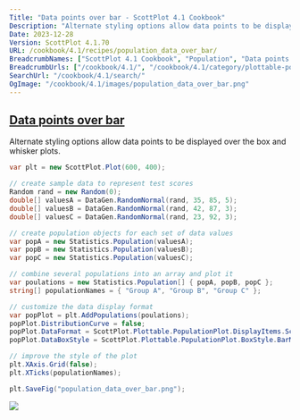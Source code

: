 ```yaml
---
Title: "Data points over bar - ScottPlot 4.1 Cookbook"
Description: "Alternate styling options allow data points to be displayed over the box and whisker plots."
Date: 2023-12-28
Version: ScottPlot 4.1.70
URL: /cookbook/4.1/recipes/population_data_over_bar/
BreadcrumbNames: ["ScottPlot 4.1 Cookbook", "Population", "Data points over bar"]
BreadcrumbUrls: ["/cookbook/4.1/", "/cookbook/4.1/category/plottable-population", "/cookbook/4.1/recipes/population_data_over_bar/"]
SearchUrl: "/cookbook/4.1/search/"
OgImage: "/cookbook/4.1/images/population_data_over_bar.png"
---
```


<h2><a id='data-points-over-bar' href='/cookbook/4.1/recipes/population_data_over_bar/'>Data points over bar</a></h2>

Alternate styling options allow data points to be displayed over the box and whisker plots.

```cs
var plt = new ScottPlot.Plot(600, 400);

// create sample data to represent test scores
Random rand = new Random(0);
double[] valuesA = DataGen.RandomNormal(rand, 35, 85, 5);
double[] valuesB = DataGen.RandomNormal(rand, 42, 87, 3);
double[] valuesC = DataGen.RandomNormal(rand, 23, 92, 3);

// create population objects for each set of data values
var popA = new Statistics.Population(valuesA);
var popB = new Statistics.Population(valuesB);
var popC = new Statistics.Population(valuesC);

// combine several populations into an array and plot it
var poulations = new Statistics.Population[] { popA, popB, popC };
string[] populationNames = { "Group A", "Group B", "Group C" };

// customize the data display format
var popPlot = plt.AddPopulations(poulations);
popPlot.DistributionCurve = false;
popPlot.DataFormat = ScottPlot.Plottable.PopulationPlot.DisplayItems.ScatterOnBox;
popPlot.DataBoxStyle = ScottPlot.Plottable.PopulationPlot.BoxStyle.BarMeanStDev;

// improve the style of the plot
plt.XAxis.Grid(false);
plt.XTicks(populationNames);

plt.SaveFig("population_data_over_bar.png");
```

<img src='../../images/population_data_over_bar.png' class='d-block mx-auto my-5' />



